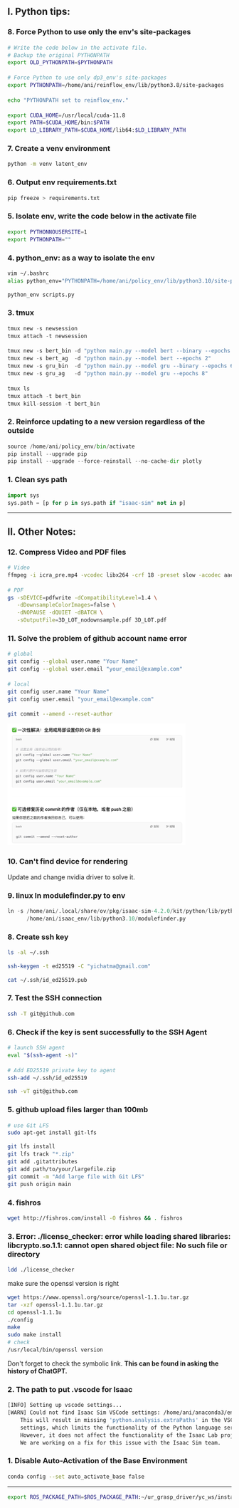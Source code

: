 ## I. Python tips: 

### 8. Force Python to use only the env's site-packages
```bash
# Write the code below in the activate file.
# Backup the original PYTHONPATH
export OLD_PYTHONPATH=$PYTHONPATH

# Force Python to use only dp3_env's site-packages
export PYTHONPATH=/home/ani/reinflow_env/lib/python3.8/site-packages

echo "PYTHONPATH set to reinflow_env."

export CUDA_HOME=/usr/local/cuda-11.8
export PATH=$CUDA_HOME/bin:$PATH
export LD_LIBRARY_PATH=$CUDA_HOME/lib64:$LD_LIBRARY_PATH
```

### 7. Create a venv environment
```bash
python -m venv latent_env
```

### 6. Output env requirements.txt
```bash
pip freeze > requirements.txt
```

### 5. Isolate env, write the code below in the activate file
```bash
export PYTHONNOUSERSITE=1
export PYTHONPATH=""
```

### 4. python_env: as a way to isolate the env
```bash
vim ~/.bashrc
alias python_env="PYTHONPATH=/home/ani/policy_env/lib/python3.10/site-packages:$PYTHONPATH /home/ani/policy_env/bin/python"
```
```python
python_env scripts.py
```

### 3. tmux
```python
tmux new -s newsession
tmux attach -t newsession

tmux new -s bert_bin -d "python main.py --model bert --binary --epochs 3"
tmux new -s bert_ag  -d "python main.py --model bert --epochs 2"
tmux new -s gru_bin  -d "python main.py --model gru --binary --epochs 6"
tmux new -s gru_ag   -d "python main.py --model gru --epochs 8"

tmux ls
tmux attach -t bert_bin
tmux kill-session -t bert_bin
```

### 2. Reinforce updating to a new version regardless of the outside
```python
source /home/ani/policy_env/bin/activate
pip install --upgrade pip
pip install --upgrade --force-reinstall --no-cache-dir plotly
```

### 1. Clean sys path
```python
import sys
sys.path = [p for p in sys.path if "isaac-sim" not in p]
```

---


## II. Other Notes:


### 12. Compress Video and PDF files

```bash
# Video
ffmpeg -i icra_pre.mp4 -vcodec libx264 -crf 18 -preset slow -acodec aac icra_video.mp4

# PDF
gs -sDEVICE=pdfwrite -dCompatibilityLevel=1.4 \
   -dDownsampleColorImages=false \
   -dNOPAUSE -dQUIET -dBATCH \
   -sOutputFile=3D_LOT_nodownsample.pdf 3D_LOT.pdf
```

### 11. Solve the problem of github account name error

```bash
# global
git config --global user.name "Your Name"
git config --global user.email "your_email@example.com"

# local 
git config user.name "Your Name"
git config user.email "your_email@example.com"

git commit --amend --reset-author
```

<img src="./images/account_error.png" alt="account_error" width="400"/>


### 10. Can't find device for rendering
Update and change nvidia driver to solve it. 


### 9. linux ln modulefinder.py to env
```python
ln -s /home/ani/.local/share/ov/pkg/isaac-sim-4.2.0/kit/python/lib/python3.10/modulefinder.py \
      /home/ani/isaac_env/lib/python3.10/modulefinder.py
```

### 8. Create ssh key
```sh
ls -al ~/.ssh
```
```sh
ssh-keygen -t ed25519 -C "yichatma@gmail.com"
```
```sh
cat ~/.ssh/id_ed25519.pub
```

### 7. Test the SSH connection
```sh
ssh -T git@github.com
```

### 6. Check if the key is sent successfully to the SSH Agent
```sh
# launch SSH agent
eval "$(ssh-agent -s)"

# Add ED25519 private key to agent
ssh-add ~/.ssh/id_ed25519
```

```sh
ssh -vT git@github.com
```

### 5. github upload files larger than 100mb
```sh
# use Git LFS
sudo apt-get install git-lfs
```
```sh
git lfs install
git lfs track "*.zip"
git add .gitattributes
git add path/to/your/largefile.zip
git commit -m "Add large file with Git LFS"
git push origin main
```

### 4. fishros
```sh
wget http://fishros.com/install -O fishros && . fishros
```

### 3. Error: ./license_checker: error while loading shared libraries: libcrypto.so.1.1: cannot open shared object file: No such file or directory
 ```sh
ldd ./license_checker
```
make sure the openssl version is right
```sh
wget https://www.openssl.org/source/openssl-1.1.1u.tar.gz
tar -xzf openssl-1.1.1u.tar.gz
cd openssl-1.1.1u
./config
make
sudo make install
# check
/usr/local/bin/openssl version
```
Don't forget to check the symbolic link.
**This can be found in asking the history of ChatGPT.**


### 2. The path to put .vscode for Isaac
```sh
[INFO] Setting up vscode settings...
[WARN] Could not find Isaac Sim VSCode settings: /home/ani/anaconda3/envs/any_isaac/lib/python3.10/site-packages/isaacsim/.vscode/settings.json.
	This will result in missing 'python.analysis.extraPaths' in the VSCode
	settings, which limits the functionality of the Python language server.
	However, it does not affect the functionality of the Isaac Lab project.
	We are working on a fix for this issue with the Isaac Sim team.
```

### 1. Disable Auto-Activation of the Base Environment
```sh
conda config --set auto_activate_base false
```
----

```sh
export ROS_PACKAGE_PATH=$ROS_PACKAGE_PATH:~/ur_grasp_driver/yc_ws/install/my_ur_driver/share
```

